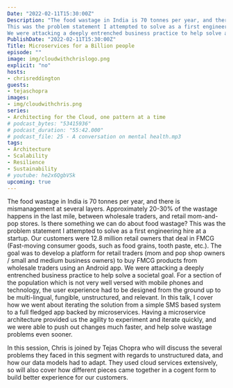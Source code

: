 ```yaml
---
Date: "2022-02-11T15:30:00Z"
Description: "The food wastage in India is 70 tonnes per year, and there is mismanagement at several layers. Approximately 20-30% of the wastage happens in the last mile, between wholesale traders, and retail mom-and-pop stores. Is there something we can do about food wastage?
This was the problem statement I attempted to solve as a first engineering hire at a startup. Our customers were 12.8 million retail owners that deal in FMCG (Fast-moving consumer goods, such as food grains, tooth paste, etc.). The goal was to develop a platform for retail traders (mom and pop shop owners / small and medium business owners) to buy FMCG products from wholesale traders using an Android app.
We were attacking a deeply entrenched business practice to help solve a societal goal. For a section of the population which is not very well versed with mobile phones and technology, the user experience had to be designed from the ground up to be multi-lingual, fungible, unstructured, and relevant. In this talk, I cover how we went about iterating the solution from a simple SMS based system to a full fledged app backed by microservices. Having a microservice architecture provided us the agility to experiment and iterate quickly, and we were able to push out changes much faster, and help solve wastage problems even sooner. In this session, Chris is joined by Tejas Chopra who will discuss the several problems they faced in this segment with regards to unstructured data, and how our data models had to adapt. They used cloud services extensively, so will also cover how different pieces came together in a cogent form to build better experience for our customers."
PublishDate: "2022-02-11T15:30:00Z"
Title: Microservices for a Billion people
episode: ""
image: img/cloudwithchrislogo.png
explicit: "no"
hosts:
- chrisreddington
guests:
- tejaschopra
images:
- img/cloudwithchris.png
series:
- Architecting for the Cloud, one pattern at a time
# podcast_bytes: "53415936"
# podcast_duration: "55:42.000"
# podcast_file: 25 - A conversation on mental health.mp3
tags:
- Architecture
- Scalability
- Resilience
- Sustainability
# youtube: he2x6QgbVSk
upcoming: true
---
```

The food wastage in India is 70 tonnes per year, and there is mismanagement at several layers. Approximately 20-30% of the wastage happens in the last mile, between wholesale traders, and retail mom-and-pop stores. Is there something we can do about food wastage?
This was the problem statement I attempted to solve as a first engineering hire at a startup. Our customers were 12.8 million retail owners that deal in FMCG (Fast-moving consumer goods, such as food grains, tooth paste, etc.). The goal was to develop a platform for retail traders (mom and pop shop owners / small and medium business owners) to buy FMCG products from wholesale traders using an Android app.
We were attacking a deeply entrenched business practice to help solve a societal goal. For a section of the population which is not very well versed with mobile phones and technology, the user experience had to be designed from the ground up to be multi-lingual, fungible, unstructured, and relevant. In this talk, I cover how we went about iterating the solution from a simple SMS based system to a full fledged app backed by microservices. Having a microservice architecture provided us the agility to experiment and iterate quickly, and we were able to push out changes much faster, and help solve wastage problems even sooner.

In this session, Chris is joined by Tejas Chopra who will discuss the several problems they faced in this segment with regards to unstructured data, and how our data models had to adapt. They used cloud services extensively, so will also cover how different pieces came together in a cogent form to build better experience for our customers.